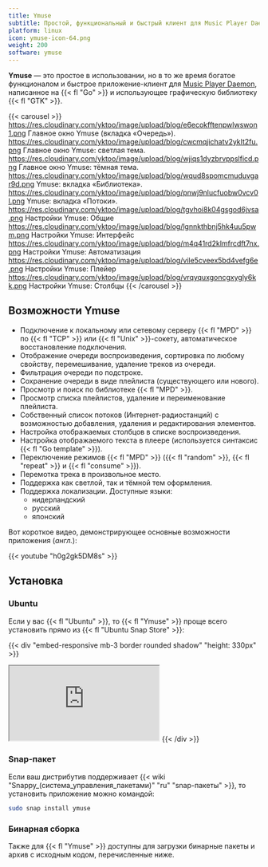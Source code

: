 ```yaml
---
title: Ymuse
subtitle: Простой, функциональный и быстрый клиент для Music Player Daemon.
platform: linux
icon: ymuse-icon-64.png
weight: 200
software: ymuse
---
```


**Ymuse** — это простое в использовании, но в то же время богатое функционалом и быстрое приложение-клиент для [Music Player Daemon](https://www.musicpd.org/), написанное на {{< fl "Go" >}} и использующее графическую библиотеку {{< fl "GTK" >}}.

{{< carousel >}}
https://res.cloudinary.com/yktoo/image/upload/blog/e6ecokfftenpwlwswon1.png Главное окно Ymuse (вкладка «Очередь»).
https://res.cloudinary.com/yktoo/image/upload/blog/cwcmqjichatv2yklt2fu.png Главное окно Ymuse: светлая тема.
https://res.cloudinary.com/yktoo/image/upload/blog/wjiqs1dyzbrvppslficd.png Главное окно Ymuse: тёмная тема.
https://res.cloudinary.com/yktoo/image/upload/blog/wqud8spomcmuduvgar9d.png Ymuse: вкладка «Библиотека».
https://res.cloudinary.com/yktoo/image/upload/blog/pnwj9nlucfuobw0vcv0l.png Ymuse: вкладка «Потоки».
https://res.cloudinary.com/yktoo/image/upload/blog/tgvhoi8k04gsgod6jvsa.png Настройки Ymuse: Общие
https://res.cloudinary.com/yktoo/image/upload/blog/lgnnkthbnj5hk4uu5pwm.png Настройки Ymuse: Интерфейс
https://res.cloudinary.com/yktoo/image/upload/blog/m4q41rd2klmfrcdft7nx.png Настройки Ymuse: Автоматизация
https://res.cloudinary.com/yktoo/image/upload/blog/vile5cveex5bd4vefg6e.png Настройки Ymuse: Плейер
https://res.cloudinary.com/yktoo/image/upload/blog/vrqyquxgoncgxygly6kk.png Настройки Ymuse: Столбцы
{{< /carousel >}}

## Возможности Ymuse

* Подключение к локальному или сетевому серверу {{< fl "MPD" >}} по {{< fl "TCP" >}} или {{< fl "Unix" >}}-сокету, автоматическое восстановление подключения.
* Отображение очереди воспроизведения, сортировка по любому свойству, перемешивание, удаление треков из очереди.
* Фильтрация очереди по подстроке.
* Сохранение очереди в виде плейлиста (существующего или нового).
* Просмотр и поиск по библиотеке {{< fl "MPD" >}}.
* Просмотр списка плейлистов, удаление и переименование плейлиста.
* Собственный список потоков (Интернет-радиостанций) с возможностью добавления, удаления и редактирования элементов.
* Настройка отображаемых столбцов в списке воспроизведения.
* Настройка отображаемого текста в плеере (используется синтаксис {{< fl "Go template" >}}).
* Переключение режимов {{< fl "MPD" >}} ({{< fl "random" >}}, {{< fl "repeat" >}} и {{< fl "consume" >}}).
* Перемотка трека в произвольное место.
* Поддержка как светлой, так и тёмной тем оформления.
* Поддержка локализации. Доступные языки:
    * нидерландский
    * русский
    * японский

Вот короткое видео, демонстрирующее основные возможности приложения (*англ.*):

{{< youtube "h0g2gk5DM8s" >}}

## Установка

### Ubuntu

Если у вас {{< fl "Ubuntu" >}}, то {{< fl "Ymuse" >}} проще всего установить прямо из {{< fl "Ubuntu Snap Store" >}}:

{{< div "embed-responsive mb-3 border rounded shadow" "height: 330px" >}}
<iframe src="https://snapcraft.io/ymuse/embedded?button=black&summary=true"></iframe>
{{< /div >}}

### Snap-пакет

Если ваш дистрибутив поддерживает {{< wiki "Snappy_(система_управления_пакетами)" "ru" "snap-пакеты" >}}, то установить приложение можно командой:

```bash
sudo snap install ymuse
```

### Бинарная сборка

Также для {{< fl "Ymuse" >}} доступны для загрузки бинарные пакеты и архив с исходным кодом, перечисленные ниже.
